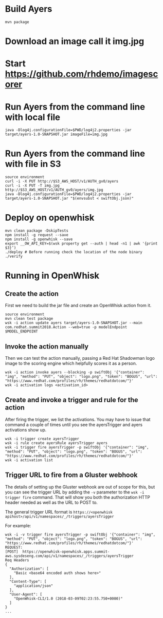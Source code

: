 # Build Ayers

```mvn package```


# Download an image call it img.jpg


# Start https://github.com/rhdemo/imagescorer


# Run Ayers from the command line with local file

```java -Dlog4j.configurationFile=$PWD/log4j2.properties -jar target/ayers-1.0-SNAPSHOT.jar imageFile=img.jpg```


# Run Ayers from the command line with file in S3

```
source environment
curl -i -X PUT http://$S3_AWS_HOST/v1/AUTH_gv0/ayers
curl -i -X PUT -T img.jpg http://$S3_AWS_HOST/v1/AUTH_gv0/ayers/img.jpg
java -Dlog4j.configurationFile=$PWD/log4j2.properties -jar target/ayers-1.0-SNAPSHOT.jar "$(envsubst < swiftObj.json)"

```
# Deploy on openwhisk

```
mvn clean package -DskipTests
npm install -g request --save
npm install -g openwhisk --save
export __OW_API_KEY=$(wsk property get --auth | head -n1 | awk '{print $3}’)
./deploy # Before running check the location of the node binary
./verify
```

# Running in OpenWhisk

## Create the action

First we need to build the jar file and create an OpenWhisk action
from it.

```
source environment
mvn clean test package
wsk -i action update ayers target/ayers-1.0-SNAPSHOT.jar --main com.redhat.summit2018.Action --web=true -p modelEndpoint $MODEL_ENDPOINT
```

## Invoke the action manually

Then we can test the action manually, passing a Red Hat Shadowman logo
image to the scoring engine which helpfully scores it as a person.

```
wsk -i action invoke ayers --blocking -p swiftObj '{"container": "img", "method": "PUT", "object": "logo.png", "token": "BOGUS", "url": "https://www.redhat.com/profiles/rh/themes/redhatdotcom/"}'
wsk -i activation logs <activation_id>
```

## Create and invoke a trigger and rule for the action

After firing the trigger, we list the activations. You may have to
issue that command a couple of times until you see the ayersTrigger
and ayers activations show up.

```
wsk -i trigger create ayersTrigger
wsk -i rule create ayersRule ayersTrigger ayers
wsk -i trigger fire ayersTrigger -p swiftObj '{"container": "img", "method": "PUT", "object": "logo.png", "token": "BOGUS", "url": "https://www.redhat.com/profiles/rh/themes/redhatdotcom/"}'
wsk -i activation list
```
## Trigger URL to fire from a Gluster webhook

The details of setting up the Gluster webhook are out of scope for
this, but you can see the trigger URL by adding the `-v` parameter to
the `wsk -i trigger fire` command. That will show you both the
authorization HTTP header needed as well as the URL to POST to.

The general trigger URL format is `https://<openwhisk apihost>/api/v1/namespaces/_/triggers/ayersTrigger`

For example:

```
wsk -i -v trigger fire ayersTrigger -p swiftObj '{"container": "img", "method": "PUT", "object": "logo.png", "token": "BOGUS", "url": "https://www.redhat.com/profiles/rh/themes/redhatdotcom/"}'
REQUEST:
[POST]	https://openwhisk-openwhisk.apps.summit-aws.sysdeseng.com/api/v1/namespaces/_/triggers/ayersTrigger
Req Headers
{
  "Authorization": [
    "Basic <base64 encoded auth shows here>"
  ],
  "Content-Type": [
    "application/json"
  ],
  "User-Agent": [
    "OpenWhisk-CLI/1.0 (2018-03-09T02:23:55.750+0000)"
  ]
}
...
```
